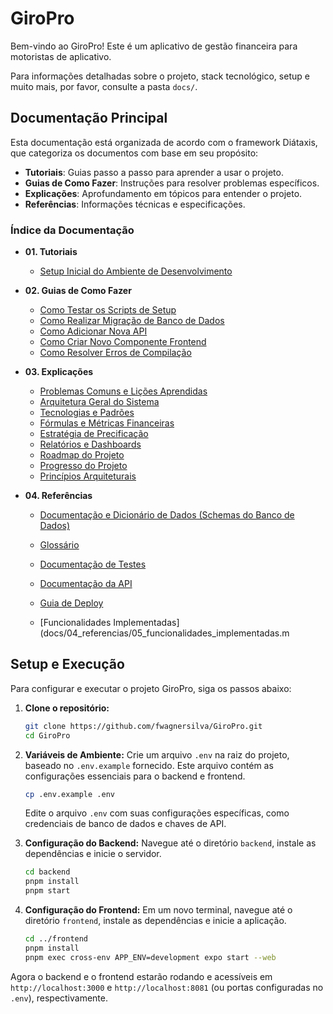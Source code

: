 # GiroPro

Bem-vindo ao GiroPro! Este é um aplicativo de gestão financeira para motoristas de aplicativo.

Para informações detalhadas sobre o projeto, stack tecnológico, setup e muito mais, por favor, consulte a pasta `docs/`.

## Documentação Principal

Esta documentação está organizada de acordo com o framework Diátaxis, que categoriza os documentos com base em seu propósito:

*   **Tutoriais**: Guias passo a passo para aprender a usar o projeto.
*   **Guias de Como Fazer**: Instruções para resolver problemas específicos.
*   **Explicações**: Aprofundamento em tópicos para entender o projeto.
*   **Referências**: Informações técnicas e especificações.

### Índice da Documentação

*   **01. Tutoriais**
    *   [Setup Inicial do Ambiente de Desenvolvimento](docs/01_tutoriais/01_setup_completo.md)

*   **02. Guias de Como Fazer**
    *   [Como Testar os Scripts de Setup](docs/02_guias_como_fazer/01_testar_scripts_setup.md)
    *   [Como Realizar Migração de Banco de Dados](docs/02_guias_como_fazer/02_como_realizar_migracao_banco_dados.md)
    *   [Como Adicionar Nova API](docs/02_guias_como_fazer/03_como_adicionar_nova_api.md)
    *   [Como Criar Novo Componente Frontend](docs/02_guias_como_fazer/04_como_criar_novo_componente_frontend.md)
    *   [Como Resolver Erros de Compilação](docs/02_guias_como_fazer/05_como_resolver_erros_compilacao.md)
*   **03. Explicações**
    *   [Problemas Comuns e Lições Aprendidas](docs/03_explicacoes/00_problemas_comuns_e_licoes_aprendidas.md)
    *   [Arquitetura Geral do Sistema](docs/03_explicacoes/01_arquitetura_geral.md)
    *   [Tecnologias e Padrões](docs/03_explicacoes/04_tecnologias_padroes.md)
    *   [Fórmulas e Métricas Financeiras](docs/03_explicacoes/05_formulas_metricas_financeiras.md)
    *   [Estratégia de Precificação](docs/03_explicacoes/06_estrategia_precificacao.md)
    *   [Relatórios e Dashboards](docs/03_explicacoes/07_relatorios_e_dashboards.md)
    *   [Roadmap do Projeto](docs/03_explicacoes/08_roadmap_do_projeto.md)
    *   [Progresso do Projeto](docs/03_explicacoes/09_progresso.md)
    *   [Princípios Arquiteturais](docs/03_explicacoes/03_principios_arquiteturais.md)

*   **04. Referências**
    *   [Documentação e Dicionário de Dados (Schemas do Banco de Dados)](docs/04_referencias/01_documentacao_e_dicionario_de_dados.md)
    
    *   [Glossário](docs/04_referencias/06_glossario.md)
    *   [Documentação de Testes](docs/04_referencias/02_documentacao_testes.md)
    *   [Documentação da API](docs/04_referencias/02_api_documentation.md)
    
    *   [Guia de Deploy](docs/04_referencias/03_guia_deploy.md)
    *   [Funcionalidades Implementadas](docs/04_referencias/05_funcionalidades_implementadas.m

## Setup e Execução

Para configurar e executar o projeto GiroPro, siga os passos abaixo:

1.  **Clone o repositório:**
    ```bash
    git clone https://github.com/fwagnersilva/GiroPro.git
    cd GiroPro
    ```

2.  **Variáveis de Ambiente:**
    Crie um arquivo `.env` na raiz do projeto, baseado no `.env.example` fornecido. Este arquivo contém as configurações essenciais para o backend e frontend.
    ```bash
    cp .env.example .env
    ```
    Edite o arquivo `.env` com suas configurações específicas, como credenciais de banco de dados e chaves de API.

3.  **Configuração do Backend:**
    Navegue até o diretório `backend`, instale as dependências e inicie o servidor.
    ```bash
    cd backend
    pnpm install
    pnpm start
    ```

4.  **Configuração do Frontend:**
    Em um novo terminal, navegue até o diretório `frontend`, instale as dependências e inicie a aplicação.
    ```bash
    cd ../frontend
    pnpm install
    pnpm exec cross-env APP_ENV=development expo start --web
    ```

Agora o backend e o frontend estarão rodando e acessíveis em `http://localhost:3000` e `http://localhost:8081` (ou portas configuradas no `.env`), respectivamente.

